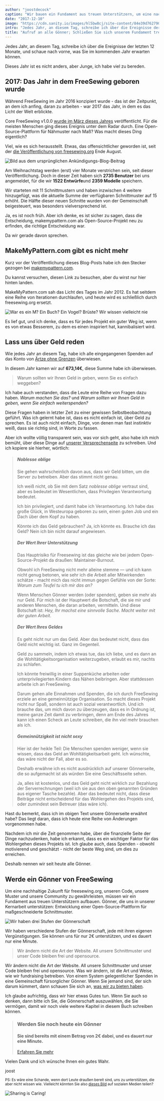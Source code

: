 ```yaml
---
author: "joostdecock"
caption: "Wir bauen ein Fundament aus treuen Unterstützern, um eine nachhaltige Zukunft für freesewing.org, unseren Code, unsere Schnittmuster und unsere Community zu sichern."
date: "2017-12-10"
image: "https://cdn.sanity.io/images/hl5bw8cj/site-content/84e39d762790744f10fe17bcb971f99e98550299-2000x1334.jpg"
intro: "Jedes Jahr, an diesem Tag, schreibe ich über die Ereignisse der letzten 12 Monate, und schaue nach vorne, was Sie im kommenden Jahr erwarten können."
title: "Aufruf an alle Gönner; Schließen Sie sich unserem Fundament treuer Unterstützer an."
---
```



Jedes Jahr, an diesem Tag, schreibe ich über die Ereignisse der letzten 12 Monate, und schaue nach vorne, was Sie im kommenden Jahr erwarten können.

Dieses Jahr ist es nicht anders, aber Junge, ich habe viel zu bereden.

## 2017: Das Jahr in dem FreeSewing geboren wurde

Während FreeSewing im Jahr 2016 konzipiert wurde - das ist der Zeitpunkt, an dem ich anfing, daran zu arbeiten - war 2017 das Jahr, in dem es das Licht der Welt erblickte.

Core FreeSewing v1.0.0 [wurde im März dieses Jahres](/blog/announcing-freesewing/) veröffentlicht. Für die meisten Menschen ging dieses Ereignis unter dem Radar durch. Eine Open-Source-Plattform für Nähmuster nach Maß? Was macht dieses Ding eigentlich?

Viel, wie es sich herausstellt. Etwas, das offensichtlicher geworden ist, seit der [die Veröffentlichung von freesewing.org](/blog/open-for-business/) Ende August.

![Bild aus dem ursprünglichen Ankündigungs-Blog-Beitrag](open.jpg)

Am Weihnachtstag werden (erst) vier Monate verstrichen sein, seit dieser Veröffentlichung. Doch in dieser Zeit haben sich **2735 Benutzer** bei uns angemeldet, für die wir **1522 Entwürfe**und **2359 Modelle** speichern.

Wir starteten mit 11 Schnittmustern und haben inzwischen 4 weitere hinzugefügt, was die aktuelle Summe der verfügbaren Schnittmuster auf 15 erhöht. Die Hälfte dieser neuen Schnitte wurden von der Gemeinschaft beigesteuert, was besonders vielversprechend ist.

Ja, es ist noch früh. Aber ich denke, es ist sicher zu sagen, dass die Entscheidung, makemypattern.com als Open-Source-Projekt neu zu erfinden, die richtige Entscheidung war.

Da wir gerade davon sprechen.

## MakeMyPattern.com gibt es nicht mehr
Kurz vor der Veröffentlichung dieses Blog-Posts habe ich den Stecker gezogen bei [makemypattern.com](https://makemypattern.com/).

Du kannst versuchen, diesen Link zu besuchen, aber du wirst nur hier hinten landen.

MakeMyPattern.com sah das Licht des Tages im Jahr 2012. Es hat seitdem eine Reihe von Iterationen durchlaufen, und heute wird es schließlich durch freesewing.org ersetzt.

![War es ein M? Ein Buch? Ein Vogel? Brüste? Wir wissen vielleicht nie](mmp.png)

Es lief gut, und ich denke, dass es für jedes Projekt ein guter Weg ist, wenn es von etwas Besserem, zu dem es einen inspiriert hat, kannibalisiert wird.

## Lass uns über Geld reden
Wie jedes Jahr an diesem Tag, habe ich alle eingegangenen Spenden auf das Konto von [Ärtze ohne Grenzen](http://www.msf.org/) überwiesen.

In diesem Jahr kamen wir auf **673,14€**, diese Summe habe ich überwiesen.

> Warum sollten wir Ihnen Geld in geben, wenn Sie es einfach weggeben?

Ich habe auch verstanden, dass die Leute eine Reihe von Fragen dazu haben. *Warum machen Sie das?* und *Warum sollten wir Ihnen Geld in geben, wenn Sie einfach weiterspenden?*

Diese Fragen haben in letzter Zeit zu einer gewissen Selbstbeobachtung geführt. Was ich gelernt habe ist, dass es nicht einfach ist, über Geld zu sprechen. Es ist auch nicht einfach, Dinge, von denen man fast instinktiv weiß, dass sie richtig sind, in Worte zu fassen.

Aber ich wollte völlig transparent sein, was vor sich geht, also habe ich mich bemüht, über diese Dinge auf [unserer Versprechenseite](/about/pledge) zu schreiben. Und ich kopiere sie hierher, wörtlich:

> ##### Noblesse oblige
> 
> Sie gehen wahrscheinlich davon aus, dass wir Geld bitten, um die Server zu betreiben. Aber das stimmt nicht genau.
> 
> Ich weiß nicht, ob Sie mit dem Satz *noblesse oblige* vertraut sind, aber es bedeutet im Wesentlichen, dass Privilegien Verantwortung bedeutet.
> 
> Ich bin privilegiert, und damit habe ich Verantwortung. Ich habe das große Glück, in Westeuropa geboren zu sein, einen guten Job und ein Dach über dem Kopf zu haben.
> 
> Könnte ich das Geld gebrauchen? Ja, ich könnte es. Brauche ich das Geld? Nein ich bin nicht darauf angewiesen.
> 
> ##### Der Wert Ihrer Unterstützung
> 
> Das Hauptrisiko für Freesewing ist das gleiche wie bei jedem Open-Source-Projekt da draußen: Maintainer-Burnout.
> 
> Obwohl ich FreeSewing nicht mehr alleine stemme — und ich kann nicht genug betonen, wie sehr ich die Arbeit aller Mitwirkenden schätze - macht mich das nicht immun gegen Gefühle von der Sorte: *Warum zum Teufel tu ich mir das an?*
> 
> Wenn Menschen Gönner werden (oder spenden), geben sie mehr als nur Geld. Für mich ist der Hauptwert die Botschaft, die sie mir und anderen Menschen, die daran arbeiten, vermitteln. Und diese Botschaft ist: *Hey, Ihr machst eine sinnvolle Sache. Macht weiter mit der guten Arbeit*.
> 
> ##### Der Wert Ihres Geldes
> 
> Es geht nicht nur um das Geld. Aber das bedeutet nicht, dass das Geld nicht wichtig ist. Ganz im Gegenteil.
> 
> Geld zu sammeln, indem ich etwas tue, das ich liebe, und es dann an die Wohltätigkeitsorganisation weiterzugeben, erlaubt es mir, nachts zu schlafen.
> 
> Ich könnte freiwillig in einer Suppenküche arbeiten oder unterprivilegierten Kindern das Nähen beibringen. Aber stattdessen arbeite ich an FreeSewing.
> 
> Darum gehen alle Einnahmen und Spenden, die ich durch FreeSewing erziele an eine gemeinnützige Organisation. So macht dieses Projekt nicht nur Spaß, sondern ist auch sozial verantwortlich. Und ich brauche das, um mich davon zu überzeugen, dass es in Ordnung ist, meine ganze Zeit damit zu verbringen, denn am Ende des Jahres kann ich einen Scheck an Leute schreiben, die ihn viel mehr brauchen als ich.
> 
> ##### Gemeinnützigkeit ist nicht sexy
> 
> Hier ist der heikle Teil: Die Menschen spenden weniger, wenn sie wissen, dass das Geld an Wohltätigkeitsarbeit geht. Ich wünschte, das wäre nicht der Fall, aber es so.
> 
> Deshalb erwähne ich es nicht ausdrücklich auf unserer Gönnerseite, die so aufgemacht ist als würden Sie eine Geschäftsseite sehen.
> 
> Ja, alles ist kostenlos, und das Geld geht nicht wirklich zur Bezahlung der Serverrechnungen (weil ich sie aus den oben genannten Gründen aus eigener Tasche bezahle). Aber das bedeutet nicht, dass diese Beiträge nicht entscheidend für das Wohlergehen des Projekts sind, oder zumindest sein Betreuer (das wäre ich).

Hast du bemerkt, dass ich im obigen Text unsere Gönnerseite erwähnt habe? Das liegt daran, dass ich heute eine Reihe von Änderungen vorgenommen habe.

Nachdem ich mir die Zeit genommen habe, über die finanzielle Seite der Dinge nachzudenken, habe ich erkannt, dass es ein wichtiger Faktor für das Wohlergehen dieses Projekts ist. Ich glaube auch, dass Spenden - obwohl motivierend und geschätzt - nicht der beste Weg sind, um dies zu erreichen.

Deshalb nennen wir seit heute alle Gönner.

## Werde ein Gönner von FreeSewing

Um eine nachhaltige Zukunft für freesewing.org, unseren Code, unsere Muster und unsere Community zu gewährleisten, müssen wir ein Fundament aus treuen Unterstützern aufbauen. Gönner, die uns in unserer Kernarbeit unterstützen: Entwicklung einer Open-Source-Plattform für maßgeschneiderte Schnittmuster.

![Wir haben drei Stufen der Gönnerschaft](patron-medals.jpg)

Wir haben verschiedene Stufen der Gönnerschaft, jede mit ihren eigenen Vergünstigungen. Sie können uns für nur 2€ unterstützen, und es dauert nur eine Minute.

> Wir ändern nicht die Art der Website. All unsere Schnittmuster und unser Code bleiben frei und opensource.

Wir ändern nicht die Art der Website. All unsere Schnittmuster und unser Code bleiben frei und opensource. Was wir ändern, ist die Art und Weise, wie wir fundraising betreiben. Von einem System gelegentlicher Spenden in eine Gemeinschaft fürsorglicher Gönner. Wenn Sie jemand sind, der sich darum kümmert, dann schauen Sie sich an, [was wir zu bieten haben](/patrons/join).

Ich glaube aufrichtig, dass wir hier etwas Gutes tun. Wenn Sie auch so denken, dann bitte ich Sie, die Gönnerschaft auszuwählen, die Sie vermögen, damit wir noch viele weitere Kapitel in diesem Buch schreiben können.

> ### Werden Sie noch heute ein Gönner
> 
> #### Sie sind bereits mit einem Betrag von 2€ dabei, und es dauert nur eine Minute.
> 
> [Erfahren Sie mehr](/patrons/join)

Vielen Dank und ich wünsche Ihnen ein gutes Wahr.

joost

<small>PS: Es wäre eine Schande, wenn dort Leute draußen bereit sind, uns zu unterstützen, die aber nicht wissen wie. 
Vielleicht könnten Sie also [dieses Bild](patrons-ig.png) auf sozialen Medien teilen? <i class="fa fa-arrow-down" aria-hidden="true"></i></small>

![Sharing is Caring!](patrons-ig.png)


